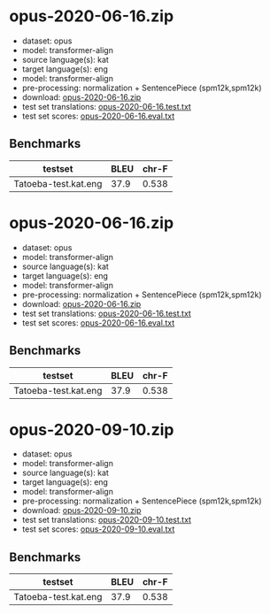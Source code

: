 # opus-2020-06-16.zip

* dataset: opus
* model: transformer-align
* source language(s): kat
* target language(s): eng
* model: transformer-align
* pre-processing: normalization + SentencePiece (spm12k,spm12k)
* download: [opus-2020-06-16.zip](https://object.pouta.csc.fi/Tatoeba-MT-models/kat-eng/opus-2020-06-16.zip)
* test set translations: [opus-2020-06-16.test.txt](https://object.pouta.csc.fi/Tatoeba-MT-models/kat-eng/opus-2020-06-16.test.txt)
* test set scores: [opus-2020-06-16.eval.txt](https://object.pouta.csc.fi/Tatoeba-MT-models/kat-eng/opus-2020-06-16.eval.txt)

## Benchmarks

| testset               | BLEU  | chr-F |
|-----------------------|-------|-------|
| Tatoeba-test.kat.eng 	| 37.9 	| 0.538 |

# opus-2020-06-16.zip

* dataset: opus
* model: transformer-align
* source language(s): kat
* target language(s): eng
* model: transformer-align
* pre-processing: normalization + SentencePiece (spm12k,spm12k)
* download: [opus-2020-06-16.zip](https://object.pouta.csc.fi/Tatoeba-MT-models/kat-eng/opus-2020-06-16.zip)
* test set translations: [opus-2020-06-16.test.txt](https://object.pouta.csc.fi/Tatoeba-MT-models/kat-eng/opus-2020-06-16.test.txt)
* test set scores: [opus-2020-06-16.eval.txt](https://object.pouta.csc.fi/Tatoeba-MT-models/kat-eng/opus-2020-06-16.eval.txt)

## Benchmarks

| testset               | BLEU  | chr-F |
|-----------------------|-------|-------|
| Tatoeba-test.kat.eng 	| 37.9 	| 0.538 |

# opus-2020-09-10.zip

* dataset: opus
* model: transformer-align
* source language(s): kat
* target language(s): eng
* model: transformer-align
* pre-processing: normalization + SentencePiece (spm12k,spm12k)
* download: [opus-2020-09-10.zip](https://object.pouta.csc.fi/Tatoeba-MT-models/kat-eng/opus-2020-09-10.zip)
* test set translations: [opus-2020-09-10.test.txt](https://object.pouta.csc.fi/Tatoeba-MT-models/kat-eng/opus-2020-09-10.test.txt)
* test set scores: [opus-2020-09-10.eval.txt](https://object.pouta.csc.fi/Tatoeba-MT-models/kat-eng/opus-2020-09-10.eval.txt)

## Benchmarks

| testset               | BLEU  | chr-F |
|-----------------------|-------|-------|
| Tatoeba-test.kat.eng 	| 37.9 	| 0.538 |


